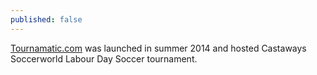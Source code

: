 ```yaml
---
published: false
---
```


[Tournamatic.com](https://www.tournamatic.com "Tournamatic") was launched in summer 2014 and hosted Castaways Soccerworld Labour Day Soccer tournament.
